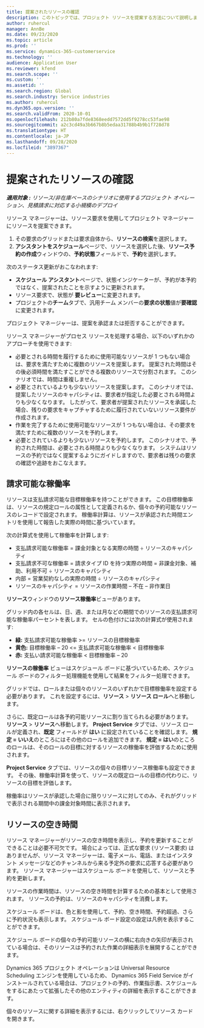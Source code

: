 ```yaml
---
title: 提案されたリソースの確認
description: このトピックでは、プロジェクト リソースを提案する方法について説明します。
author: ruhercul
manager: AnnBe
ms.date: 09/23/2020
ms.topic: article
ms.prod: ''
ms.service: dynamics-365-customerservice
ms.technology: ''
audience: Application User
ms.reviewer: kfend
ms.search.scope: ''
ms.custom: ''
ms.assetid: ''
ms.search.region: Global
ms.search.industry: Service industries
ms.author: ruhercul
ms.dyn365.ops.version: ''
ms.search.validFrom: 2020-10-01
ms.openlocfilehash: 212b80a7fde8368eedd7572dd5f9278cc53fae98
ms.sourcegitcommit: a2c3cd49a3b667b8b5edaa31788b4b9b1f728d78
ms.translationtype: HT
ms.contentlocale: ja-JP
ms.lasthandoff: 09/28/2020
ms.locfileid: "3897367"
---
```

# <a name="review-proposed-resources"></a>提案されたリソースの確認

_**適用対象 :** リソース/非在庫ベースのシナリオに使用するプロジェクト オペレーション、見積請求に対応する小規模のデプロイ_

リソース マネージャーは、リソース要求を使用してプロジェクト マネージャーにリソースを提案できます。

1. その要求のグリッドまたは要求自体から、**リソースの検索**を選択します。
2. **アシスタントをスケジュール**ページで、リソースを選択した後、**リソース予約の作成**ウィンドウの、**予約状態**フィールドで、**予約**を選択します。

次のステータス更新がおこなわれます:

- **スケジュール アシスタント**ページで、状態インジケーターが、予約が本予約ではなく、提案されたことを示すように更新されます。
- リソース要求で、状態が **要レビュー**に変更されます。
- プロジェクトの**チーム**タブで、汎用チーム メンバーの**要求の状態**値が**要確認**に変更されます。

プロジェクト マネージャーは、提案を承認または拒否することができます。

リソース マネージャーがプロセス リソースを処理する場合、以下のいずれかのアプローチを使用できます:

- 必要とされる時間を履行するために使用可能なリソースが 1 つもない場合は、要求を満たすために複数のリソースを提案します。 提案された時間はその後必須時間を満たすことができる複数のリソースで分割されます。 このシナリオでは、時間は重複しません。
- 必要とされているよりも少ないリソースを提案します。 このシナリオでは、提案したリソースのキャパシティは、要求者が指定した必要とされる時間よりも少なくなります。 したがって、要求者が提案されたリソースを承諾した場合、残りの要求をキャプチャするために履行されていないリソース要件が作成されます。
- 作業を完了するために使用可能なリソースが 1 つもない場合は、その要求を満たすために複数のリソースを予約します。
- 必要とされているよりも少ないリソースを予約します。 このシナリオで、予約された時間は、必要とされる時間よりも少なくなります。 システムはリソースの予約ではなく提案するようにガイドしますので、要求者は残りの要求の確認や追跡をおこなえます。

## <a name="billable-utilization"></a>請求可能な稼働率

リソースは支払請求可能な目標稼働率を持つことができます。 この目標稼働率は、リソースの規定ロールの属性として定義されるか、個々の予約可能なリソースのレコードで設定されます。 稼働率計算は、リソースが承認された時間エントリを使用して報告した実際の時間に基づいています。

次の計算式を使用して稼働率を計算します:

- 支払請求可能な稼働率 = 課金対象となる実際の時間 ÷ リソースのキャパシティ
- 支払請求不可な稼働率 = 請求タイプ ID を持つ実際の時間 = 非課金対象、補助、利用不可 ÷ リソースのキャパシティ
- 内部 = 営業契約なしの実際の時間 ÷ リソースのキャパシティ
- リソースのキャパシティ = リソースの作業時間 – 不在 – 非作業日

**リソース**ウィンドウの**リソース稼働率**ビューがあります。

グリッド内の各セルは、日、週、または月などの期間でのリソースの支払請求可能な稼働率パーセントを表します。 セルの色付けには次の計算式が使用されます:

- **緑:** 支払請求可能な稼働率 \>= リソースの目標稼働率
- **黄色:** 目標稼働率 – 20 \<= 支払請求可能な稼働率 \< 目標稼働率
- **赤:** 支払い請求可能な稼働率 \< 目標稼働率 – 20

**リソースの稼働率** ビューはスケジュール ボードに基づいているため、スケジュール ボードのフィルター処理機能を使用して結果をフィルター処理できます。

グリッドでは、ロールまたは個々のリソースのいずれかで目標稼働率を設定する必要があります。 これを設定するには、**リソース** \> **リソース ロール**へと移動します。

さらに、既定ロールは各予約可能リソースに割り当てられる必要があります。 **リソース** \> **リソース**へ移動します。 **Project Service** タブでは、リソース ロールが定義され、**既定** フィールドが **はい** に設定されていることを確認します。 **規定 = いいえ**のところにはその他のロールを追加できます。 **規定 = はい**のところのロールは、そのロールの目標に対するリソースの稼働率を評価するために使用されます。

**Project Service** タブでは、リソースの個々の目標リソース稼働率も設定できます。 その後、稼働率計算を使って、リソースの既定ロールの目標の代わりに、リソースの目標を評価します。

稼働率はリソースが承認した場合に限りリソースに対してのみ、それがグリッドで表示される期間中の課金対象時間に表示されます。

## <a name="resource-availability"></a>リソースの空き時間

リソース マネージャーがリソースの空き時間を表示し、予約を更新することができることは必要不可欠です。 場合によっては、正式な要求 (リソース要求) はありませんが、リソース マネージャーは、電子メール、電話、またはインスタント メッセージなどのチャンネルから来る予定外の要求に応答する必要があります。 リソース マネージャーはスケジュール ボードを使用して、リソースと予約を更新します。

リソースの作業時間は、リソースの空き時間を計算するための基本として使用されます。 リソースの予約は、リソースのキャパシティを消費します。

スケジュール ボードは、色と影を使用して、予約、空き時間、予約超過、さらに予約状況も表示します。 スケジュール ボード設定の設定は凡例を表示することができます。

スケジュール ボードの個々の予約可能リソースの横に右向きの矢印が表示されている場合は、そのリソースは予約された作業の詳細表示を展開することができます。

Dynamics 365 プロジェクト オペレーションは Universal Resource Scheduling エンジンを使用しているため、 Dynamics 365 Field Service がインストールされている場合は、プロジェクトの予約、作業指示書、スケジュールをするにあたって拡張したその他のエンティティの詳細を表示することができます。

個々のリソースに関する詳細を表示するには、右クリックしてリソース カードを開きます。

